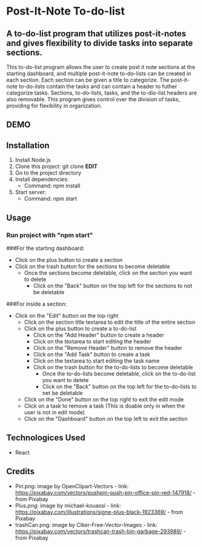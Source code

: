 # Post-It-Note To-do-list

## A to-do-list program that utilizes post-it-notes and gives flexibility to divide tasks into separate sections.

This to-do-list program allows the user to create post it note sections at the starting dashboard, and multiple post-it-note to-do-lists can be created in each section. Each section can be given a title to categorize. The post-it-note to-do-lists contain the tasks and can contain a header to futher categorize tasks. Sections, to-do-lists, tasks, and the to-dio-list headers are also removable. This program gives control over the division of tasks, providing for flexibility in organization.

## DEMO

## Installation
1. Install Node.js
2. Clone this project: git clone **EDIT**
3. Go to the project directory
4. Install dependencies:
   - Command: npm install
5. Start server:
   - Command: npm start
  
## Usage

### Run project with "npm start"

###For the starting dashboard:
- Click on the plus button to create a section
- Click on the trash button for the sections to become deletable
  - Once the sections become deletable, click on the section you want to delete
    - Click on the "Back" button on the top left for the sections to not be deletable
       
###For inside a section:
- Click on the "Edit" button on the top right
   - Click on the section title textarea to edit the title of the entire section
   - Click on the plus button to create a to-do-list
     - Click on the "Add Header" button to create a header
      - Click on the textarea to start editing the header
      - Click on the "Remove Header" button to remove the header
     - Click on the "Add Task" button to create a task
      - Click on the textarea to start editing the task name
     - Click on the trash button for the to-do-lists to become deletable
       - Once the to-do-lists become deletable, click on the to-do-list you want to delete
       - Click on the "Back" button on the top left for the to-do-lists to net be deletable
   - Click on the "Done" button on the top right to exit the edit mode
   - Click on a task to remove a task (This is doable only in when the user is not in edit mode)
   - Click on the "Dashboard" button on the top left to exit the section
   
## Technologices Used
- React

## Credits
- Pin.png: image by OpenClipart-Vectors - link: https://pixabay.com/vectors/pushpin-push-pin-office-pin-red-147918/ - from Pixabay
- Plus.png: image by michael-kouassi - link: https://pixabay.com/illustrations/signe-plus-black-1923369/ - from Pixabay
- trashCan.png: image by Clker-Free-Vector-Images - link: https://pixabay.com/vectors/trashcan-trash-bin-garbage-293989/ - from Pixabay
